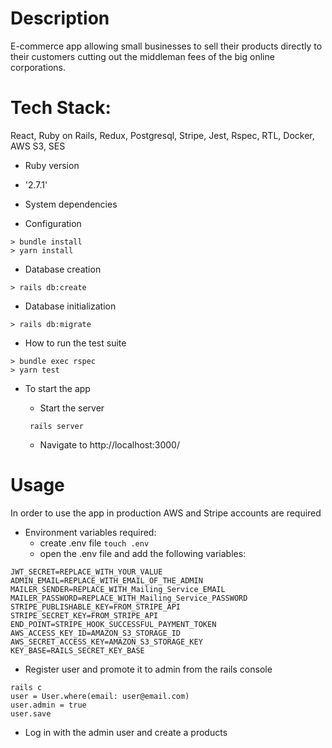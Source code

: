 # Description

E-commerce app allowing small businesses to sell their products directly to their customers cutting out the middleman fees of the big online corporations.

# Tech Stack:

React, Ruby on Rails, Redux, Postgresql, Stripe, Jest, Rspec, RTL, Docker, AWS S3, SES

- Ruby version

* '2.7.1'

- System dependencies

- Configuration

```
> bundle install
> yarn install
```

- Database creation

```
> rails db:create
```

- Database initialization

```
> rails db:migrate
```

- How to run the test suite

```
> bundle exec rspec
> yarn test
```

- To start the app

  - Start the server

  ```
   rails server
  ```

  - Navigate to http://localhost:3000/

# Usage

In order to use the app in production AWS and Stripe accounts are required

- Environment variables required:
  - create .env file `touch .env`
  - open the .env file and add the following variables:

```
JWT_SECRET=REPLACE_WITH_YOUR_VALUE
ADMIN_EMAIL=REPLACE_WITH_EMAIL_OF_THE_ADMIN
MAILER_SENDER=REPLACE_WITH_Mailing_Service_EMAIL
MAILER_PASSWORD=REPLACE_WITH_Mailing_Service_PASSWORD
STRIPE_PUBLISHABLE_KEY=FROM_STRIPE_API
STRIPE_SECRET_KEY=FROM_STRIPE_API
END_POINT=STRIPE_HOOK_SUCCESSFUL_PAYMENT_TOKEN
AWS_ACCESS_KEY_ID=AMAZON_S3_STORAGE_ID
AWS_SECRET_ACCESS_KEY=AMAZON_S3_STORAGE_KEY
KEY_BASE=RAILS_SECRET_KEY_BASE
```

- Register user and promote it to admin from the rails console

```
rails c
user = User.where(email: user@email.com)
user.admin = true
user.save
```

- Log in with the admin user and create a products

